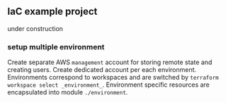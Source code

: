 ## IaC example project
under construction

### setup multiple environment
Create separate AWS `management` account for storing remote state and creating users.
Create dedicated account per each environment.
Environments correspond to workspaces and are switched by `terraform workspace select _environment_`.
Environment specific resources are encapsulated into module `./environment`.
